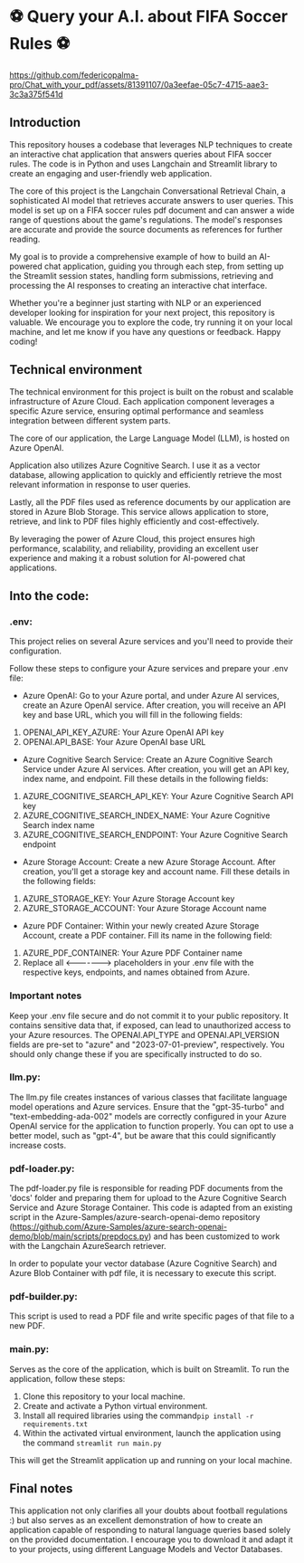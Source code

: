 # ⚽ Query your A.I. about FIFA Soccer Rules ⚽



https://github.com/federicopalma-pro/Chat_with_your_pdf/assets/81391107/0a3eefae-05c7-4715-aae3-3c3a375f541d



## Introduction
 
This repository houses a codebase that leverages NLP techniques to create an interactive chat application that answers queries about FIFA soccer rules. The code is in Python and uses Langchain and Streamlit library to create an engaging and user-friendly web application.

The core of this project is the Langchain Conversational Retrieval Chain, a sophisticated AI model that retrieves accurate answers to user queries. This model is set up on a FIFA soccer rules pdf document and can answer a wide range of questions about the game's regulations. The model's responses are accurate and provide the source documents as references for further reading.

My goal is to provide a comprehensive example of how to build an AI-powered chat application, guiding you through each step, from setting up the Streamlit session states, handling form submissions, retrieving and processing the AI responses to creating an interactive chat interface.

Whether you're a beginner just starting with NLP or an experienced developer looking for inspiration for your next project, this repository is valuable. We encourage you to explore the code, try running it on your local machine, and let me know if you have any questions or feedback. Happy coding!

## Technical environment

The technical environment for this project is built on the robust and scalable infrastructure of Azure Cloud. Each application component leverages a specific Azure service, ensuring optimal performance and seamless integration between different system parts.

The core of our application, the Large Language Model (LLM), is hosted on Azure OpenAI. 

Application also utilizes Azure Cognitive Search. I use it as a vector database, allowing application to quickly and efficiently retrieve the most relevant information in response to user queries.

Lastly, all the PDF files used as reference documents by our application are stored in Azure Blob Storage. This service allows application to store, retrieve, and link to PDF files highly efficiently and cost-effectively.

By leveraging the power of Azure Cloud, this project ensures high performance, scalability, and reliability, providing an excellent user experience and making it a robust solution for AI-powered chat applications.

## Into the code:

### .env:
This project relies on several Azure services and you'll need to provide their configuration.

Follow these steps to configure your Azure services and prepare your .env file:

- Azure OpenAI: Go to your Azure portal, and under Azure AI services, create an Azure OpenAI service. After creation, you will receive an API key and base URL, which you will fill in the following fields:
1. OPENAI_API_KEY_AZURE: Your Azure OpenAI API key
2. OPENAI.API_BASE: Your Azure OpenAI base URL
- Azure Cognitive Search Service: Create an Azure Cognitive Search Service under Azure AI services. After creation, you will get an API key, index name, and endpoint. Fill these details in the following fields:

1. AZURE_COGNITIVE_SEARCH_API_KEY: Your Azure Cognitive Search API key
2. AZURE_COGNITIVE_SEARCH_INDEX_NAME: Your Azure Cognitive Search index name
3. AZURE_COGNITIVE_SEARCH_ENDPOINT: Your Azure Cognitive Search endpoint

- Azure Storage Account: Create a new Azure Storage Account. After creation, you'll get a storage key and account name. Fill these details in the following fields:

1. AZURE_STORAGE_KEY: Your Azure Storage Account key
2. AZURE_STORAGE_ACCOUNT: Your Azure Storage Account name

- Azure PDF Container: Within your newly created Azure Storage Account, create a PDF container. Fill its name in the following field:

1. AZURE_PDF_CONTAINER: Your Azure PDF Container name
2. Replace all <-------> placeholders in your .env file with the respective keys, endpoints, and names obtained from Azure.
   
### Important notes 
Keep your .env file secure and do not commit it to your public repository. It contains sensitive data that, if exposed, can lead to unauthorized access to your Azure resources.
The OPENAI.API_TYPE and OPENAI.API_VERSION fields are pre-set to "azure" and "2023-07-01-preview", respectively. You should only change these if you are specifically instructed to do so.

### llm.py:

The llm.py file creates instances of various classes that facilitate language model operations and Azure services.
Ensure that the "gpt-35-turbo" and "text-embedding-ada-002" models are correctly configured in your Azure OpenAI service for the application to function properly.
You can opt to use a better model, such as "gpt-4", but be aware that this could significantly increase costs.

### pdf-loader.py:
 
The pdf-loader.py file is responsible for reading PDF documents from the 'docs' folder and preparing them for upload to the Azure Cognitive Search Service and Azure Storage Container. This code is adapted from an existing script in the Azure-Samples/azure-search-openai-demo repository (https://github.com/Azure-Samples/azure-search-openai-demo/blob/main/scripts/prepdocs.py) and has been customized to work with the Langchain AzureSearch retriever.

In order to populate your vector database (Azure Cognitive Search) and Azure Blob Container with pdf file, it is necessary to execute this script.

### pdf-builder.py:

This script is used to read a PDF file and write specific pages of that file to a new PDF.

### main.py:
Serves as the core of the application, which is built on Streamlit. To run the application, follow these steps:
1. Clone this repository to your local machine.
2. Create and activate a Python virtual environment.
3. Install all required libraries using the command ​```pip install -r requirements.txt```
4. Within the activated virtual environment, launch the application using the command ​```streamlit run main.py```

This will get the Streamlit application up and running on your local machine.

## Final notes

This application not only clarifies all your doubts about football regulations :) but also serves as an excellent demonstration of how to create an application capable of responding to natural language queries based solely on the provided documentation. I encourage you to download it and adapt it to your projects, using different Language Models and Vector Databases.


